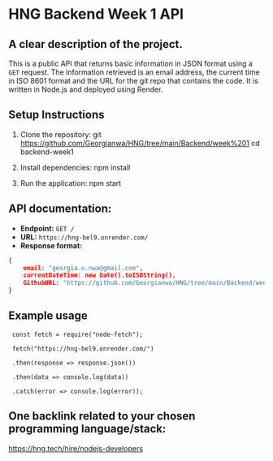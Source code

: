 # HNG Backend Week 1 API

## A clear description of the project.
This is a public API that returns basic information in JSON format using a `GET` request. The information retrieved is an email address, the current time in ISO 8601 format and the URL for the git repo that contains the code. It is written in Node.js and deployed using Render.

## Setup Instructions 
1. Clone the repository: git https://github.com/Georgianwa/HNG/tree/main/Backend/week%201 cd backend-week1

2. Install dependencies: npm install

3. Run the application: npm start

## API documentation:
- **Endpoint:** `GET /`
- **URL:** `https://hng-bel9.onrender.com/`
- **Response format:** 
``` json
{
    email: "georgia.u.nwa@gmail.com",
    currentDateTime: new Date().toISOString(),
    GithubURL: "https://github.com/Georgianwa/HNG/tree/main/Backend/week%201"
}
```
## Example usage
``` 
 const fetch = require("node-fetch");

 fetch("https://hng-bel9.onrender.com/")

 .then(response => response.json())

 .then(data => console.log(data))

 .catch(error => console.log(error));
 ```


## One backlink related to your chosen programming language/stack:
https://hng.tech/hire/nodejs-developers